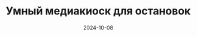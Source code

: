 ---
title: Умный медиакиоск для остановок
url: https://habr.com/ru/companies/wirenboard/articles/848940/
cover: smart_media_kiosk_bus_stop/smart_media_kiosk_bus_stop.webp
date: 2024-10-08
category: business_objects
---